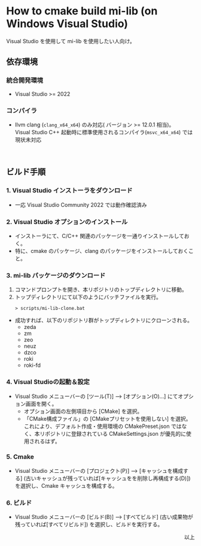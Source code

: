 How to cmake build mi-lib (on Windows Visual Studio)
===

Visual Studio を使用して mi-lib を使用したい人向け。


## 依存環境

### 統合開発環境

- Visual Studio >= 2022


### コンパイラ

- llvm clang (``clang_x64_x64``) のみ対応( バージョン >= 12.0.1 相当)。  
  Visual Studio C++ 起動時に標準使用されるコンパイラ(``msvc_x64_x64``) では現状未対応

&nbsp;

## ビルド手順

### 1. Visual Studio インストーラをダウンロード

- 一応 Visual Studio Community 2022 では動作確認済み

### 2. Visual Studio オプションのインストール

- インストーラにて、C/C++ 関連のパッケージを一通りインストールしておく。  
- 特に、cmake のパッケージ、clang のパッケージをインストールしておくこと。  

### 3. mi-lib パッケージのダウンロード

1. コマンドプロンプトを開き、本リポジトリのトップディレクトリに移動。
2. トップディレクトリにて以下のようにバッチファイルを実行。   
    ```
    > scripts/mi-lib-clone.bat
    ``` 

- 成功すれば、以下のリポジトリ群がトップディレクトリにクローンされる。
  - zeda
  - zm
  - zeo
  - neuz
  - dzco
  - roki
  - roki-fd

### 4. Visual Studioの起動＆設定

- Visual Studio メニューバーの  [ツール(T)] --> [オプション(O)...] にてオプション画面を開く。  
  - オプション画面の左側項目から [CMake] を選択。  
  - 「CMake構成ファイル」の [CMakeプリセットを使用しない] を選択。  
    これにより、デフォルト作成・使用環境の CMakePreset.json ではなく、本リポジトリに登録されている CMakeSettings.json が優先的に使用されるはず。  

### 5. Cmake

- Visual Studio メニューバーの [プロジェクト(P)] --> [キャッシュを構成する] (古いキャッシュが残っていれば[キャッシュをを削除し再構成する(D)]) を選択し、Cmake キャッシュを構成する。  

### 6. ビルド

- Visual Studio メニューバーの [ビルド(B)] --> [すべてビルド] (古い成果物が残っていれば[すべてリビルド]) を選択し、ビルドを実行する。  


<div style="text-align: right;">以上</div>